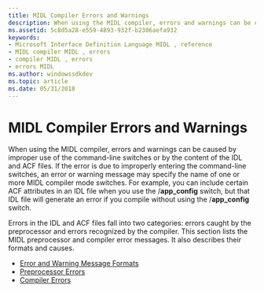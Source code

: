 ```yaml
---
title: MIDL Compiler Errors and Warnings
description: When using the MIDL compiler, errors and warnings can be caused by improper use of the command-line switches or by the content of the IDL and ACF files.
ms.assetid: 5c8d5a28-e559-4893-932f-b2306aefa932
keywords:
- Microsoft Interface Definition Language MIDL , reference
- MIDL compiler MIDL , errors
- compiler MIDL , errors
- errors MIDL
ms.author: windowssdkdev
ms.topic: article
ms.date: 05/31/2018
---
```


# MIDL Compiler Errors and Warnings

When using the MIDL compiler, errors and warnings can be caused by improper use of the command-line switches or by the content of the IDL and ACF files. If the error is due to improperly entering the command-line switches, an error or warning message may specify the name of one or more MIDL compiler mode switches. For example, you can include certain ACF attributes in an IDL file when you use the /**app\_config** switch, but that IDL file will generate an error if you compile without using the /**app\_config** switch.

Errors in the IDL and ACF files fall into two categories: errors caught by the preprocessor and errors recognized by the compiler. This section lists the MIDL preprocessor and compiler error messages. It also describes their formats and causes.

-   [Error and Warning Message Formats](error-and-warning-message-formats.md)
-   [Preprocessor Errors](preprocessor-errors.md)
-   [Compiler Errors](compiler-errors.md)

 

 




